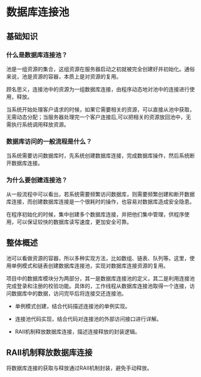 # 数据库连接池
## 基础知识
### 什么是数据库连接池？
池是一组资源的集合，这组资源在服务器启动之初就被完全创建好并初始化。通俗来说，池是资源的容器，本质上是对资源的复用。

顾名思义，连接池中的资源为一组数据库连接，由程序动态地对池中的连接进行使用，释放。

当系统开始处理客户请求的时候，如果它需要相关的资源，可以直接从池中获取，无需动态分配；当服务器处理完一个客户连接后,可以把相关的资源放回池中，无需执行系统调用释放资源。
### 数据库访问的一般流程是什么？
当系统需要访问数据库时，先系统创建数据库连接，完成数据库操作，然后系统断开数据库连接。

### 为什么要创建连接池？
从一般流程中可以看出，若系统需要频繁访问数据库，则需要频繁创建和断开数据库连接，而创建数据库连接是一个很耗时的操作，也容易对数据库造成安全隐患。

在程序初始化的时候，集中创建多个数据库连接，并把他们集中管理，供程序使用，可以保证较快的数据库读写速度，更加安全可靠。

## 整体概述
池可以看做资源的容器，所以多种实现方法，比如数组、链表、队列等。这里，使用单例模式和链表创建数据库连接池，实现对数据库连接资源的复用。

项目中的数据库模块分为两部分，其一是数据库连接池的定义，其二是利用连接池完成登录和注册的校验功能。具体的，工作线程从数据库连接池取得一个连接，访问数据库中的数据，访问完毕后将连接交还连接池。

* 单例模式创建，结合代码描述连接池的单例实现。

* 连接池代码实现，结合代码对连接池的外部访问接口进行详解。

* RAII机制释放数据库连接，描述连接释放的封装逻辑。

## RAII机制释放数据库连接
将数据库连接的获取与释放通过RAII机制封装，避免手动释放。
